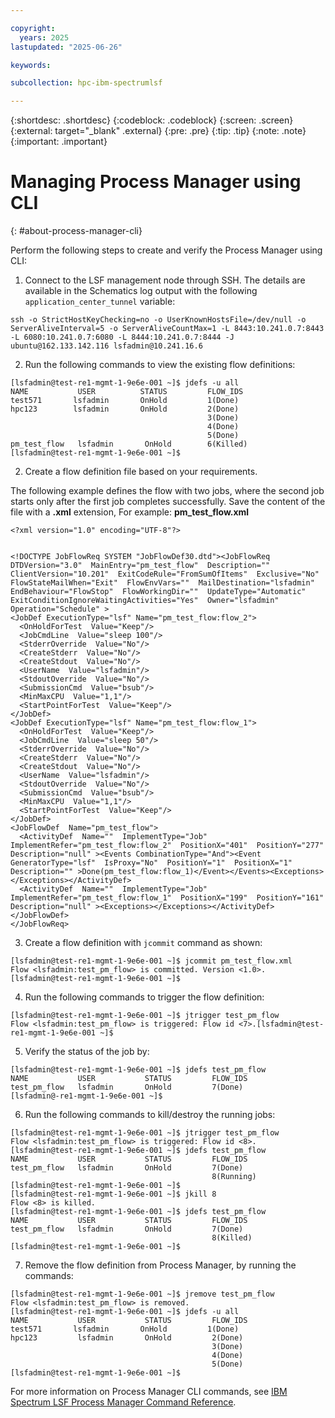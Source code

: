 ```yaml
---

copyright:
  years: 2025
lastupdated: "2025-06-26"

keywords:

subcollection: hpc-ibm-spectrumlsf

---
```


{:shortdesc: .shortdesc}
{:codeblock: .codeblock}
{:screen: .screen}
{:external: target="_blank" .external}
{:pre: .pre}
{:tip: .tip}
{:note: .note}
{:important: .important}

# Managing Process Manager using CLI
{: #about-process-manager-cli}

Perform the following steps to create and verify the Process Manager using CLI:

1. Connect to the LSF management node through SSH. The details are available in the Schematics log output with the following `application_center_tunnel` variable:

```pre
ssh -o StrictHostKeyChecking=no -o UserKnownHostsFile=/dev/null -o ServerAliveInterval=5 -o ServerAliveCountMax=1 -L 8443:10.241.0.7:8443 -L 6080:10.241.0.7:6080 -L 8444:10.241.0.7:8444 -J ubuntu@162.133.142.116 lsfadmin@10.241.16.6
```

2. Run the following commands to view the existing flow definitions:

```pre
[lsfadmin@test-re1-mgmt-1-9e6e-001 ~]$ jdefs -u all
NAME           USER          STATUS         FLOW_IDS
test571       lsfadmin       OnHold         1(Done)
hpc123        lsfadmin       OnHold         2(Done)
                                            3(Done)
                                            4(Done)
                                            5(Done)
pm_test_flow   lsfadmin       OnHold        6(Killed)
[lsfadmin@test-re1-mgmt-1-9e6e-001 ~]$
```

2. Create a flow definition file based on your requirements.

The following example defines the flow with two jobs, where the second job starts only after the first job completes successfully. Save the content of the file with a **.xml** extension, For example: **pm_test_flow.xml**

```pre
<?xml version="1.0" encoding="UTF-8"?>


<!DOCTYPE JobFlowReq SYSTEM "JobFlowDef30.dtd"><JobFlowReq  DTDVersion="3.0"  MainEntry="pm_test_flow"  Description=""  ClientVersion="10.201"  ExitCodeRule="FromSumOfItems"  Exclusive="No"  FlowStateMailWhen="Exit"  FlowEnvVars=""  MailDestination="lsfadmin"  EndBehaviour="FlowStop"  FlowWorkingDir=""  UpdateType="Automatic"  ExitConditionIgnoreWaitingActivities="Yes"  Owner="lsfadmin"  Operation="Schedule" >
<JobDef ExecutionType="lsf" Name="pm_test_flow:flow_2">
  <OnHoldForTest  Value="Keep"/>
  <JobCmdLine  Value="sleep 100"/>
  <StderrOverride  Value="No"/>
  <CreateStderr  Value="No"/>
  <CreateStdout  Value="No"/>
  <UserName  Value="lsfadmin"/>
  <StdoutOverride  Value="No"/>
  <SubmissionCmd  Value="bsub"/>
  <MinMaxCPU  Value="1,1"/>
  <StartPointForTest  Value="Keep"/>
</JobDef>
<JobDef ExecutionType="lsf" Name="pm_test_flow:flow_1">
  <OnHoldForTest  Value="Keep"/>
  <JobCmdLine  Value="sleep 50"/>
  <StderrOverride  Value="No"/>
  <CreateStderr  Value="No"/>
  <CreateStdout  Value="No"/>
  <UserName  Value="lsfadmin"/>
  <StdoutOverride  Value="No"/>
  <SubmissionCmd  Value="bsub"/>
  <MinMaxCPU  Value="1,1"/>
  <StartPointForTest  Value="Keep"/>
</JobDef>
<JobFlowDef  Name="pm_test_flow">
  <ActivityDef  Name=""  ImplementType="Job"  ImplementRefer="pm_test_flow:flow_2"  PositionX="401"  PositionY="277" Description="null" ><Events CombinationType="And"><Event GeneratorType="lsf"  IsProxy="No"  PositionY="1"  PositionX="1"  Description="" >Done(pm_test_flow:flow_1)</Event></Events><Exceptions></Exceptions></ActivityDef>
  <ActivityDef  Name=""  ImplementType="Job"  ImplementRefer="pm_test_flow:flow_1"  PositionX="199"  PositionY="161" Description="null" ><Exceptions></Exceptions></ActivityDef>
</JobFlowDef>
</JobFlowReq>
```

3. Create a flow definition with `jcommit` command as shown:

```pre
[lsfadmin@test-re1-mgmt-1-9e6e-001 ~]$ jcommit pm_test_flow.xml 
Flow <lsfadmin:test_pm_flow> is committed. Version <1.0>.
[lsfadmin@test-re1-mgmt-1-9e6e-001 ~]$
```

4. Run the following commands to trigger the flow definition:

```pre
[lsfadmin@test-re1-mgmt-1-9e6e-001 ~]$ jtrigger test_pm_flow
Flow <lsfadmin:test_pm_flow> is triggered: Flow id <7>.[lsfadmin@test-re1-mgmt-1-9e6e-001 ~]$ 
```

5. Verify the status of the job by:

```pre
[lsfadmin@test-re1-mgmt-1-9e6e-001 ~]$ jdefs test_pm_flow
NAME           USER           STATUS         FLOW_IDS
test_pm_flow   lsfadmin       OnHold         7(Done)
[lsfadmin@-re1-mgmt-1-9e6e-001 ~]$ 
```

6. Run the following commands to kill/destroy the running jobs:

```pre
[lsfadmin@test-re1-mgmt-1-9e6e-001 ~]$ jtrigger test_pm_flow
Flow <lsfadmin:test_pm_flow> is triggered: Flow id <8>.
[lsfadmin@test-re1-mgmt-1-9e6e-001 ~]$ jdefs test_pm_flow
NAME           USER           STATUS         FLOW_IDS
test_pm_flow   lsfadmin       OnHold         7(Done)
                                             8(Running)
[lsfadmin@test-re1-mgmt-1-9e6e-001 ~]$
[lsfadmin@test-re1-mgmt-1-9e6e-001 ~]$ jkill 8
Flow <8> is killed.
[lsfadmin@test-re1-mgmt-1-9e6e-001 ~]$ jdefs test_pm_flow
NAME           USER           STATUS         FLOW_IDS
test_pm_flow   lsfadmin       OnHold         7(Done)
                                             8(Killed)
[lsfadmin@test-re1-mgmt-1-9e6e-001 ~]$
```

7. Remove the flow definition from Process Manager, by running the commands:

```pre
[lsfadmin@test-re1-mgmt-1-9e6e-001 ~]$ jremove test_pm_flow
Flow <lsfadmin:test_pm_flow> is removed.
[lsfadmin@test-re1-mgmt-1-9e6e-001 ~]$ jdefs -u all
NAME           USER           STATUS         FLOW_IDS
test571       lsfadmin       OnHold         1(Done)
hpc123         lsfadmin       OnHold         2(Done)
                                             3(Done)
                                             4(Done)
                                             5(Done)
[lsfadmin@test-re1-mgmt-1-9e6e-001 ~]$
```

For more information on Process Manager CLI commands, see [IBM Spectrum LSF Process Manager Command Reference](https://www.ibm.com/docs/en/slpm/10.2.0?topic=reference-commands).
